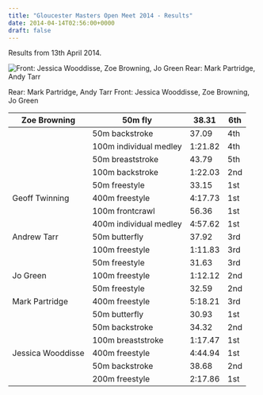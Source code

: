 ```yaml
---
title: "Gloucester Masters Open Meet 2014 - Results"
date: 2014-04-14T02:56:00+0000
draft: false
---
```

Results from 13th April 2014.



![Front: Jessica Wooddisse, Zoe Browning, Jo Green Rear: Mark Partridge, Andy Tarr](/images/2015/01/gloucester_masters_april_2014.jpg)

 Rear: Mark Partridge, Andy Tarr   Front: Jessica Wooddisse, Zoe Browning, Jo Green


| Zoe Browning |50m fly |38.31 |6th |
|---|---|---|---|
|  |50m backstroke |37.09 |4th |
|  |100m individual medley |1:21.82 |4th |
|  |50m breaststroke |43.79 |5th |
|  |100m backstroke |1:22.03 |2nd |
|  |50m freestyle |33.15 |1st |
| Geoff Twinning |400m freestyle |4:17.73 |1st |
|  |100m frontcrawl |56.36 |1st |
|  |400m individual medley |4:57.62 |1st |
| Andrew Tarr |50m butterfly |37.92 |3rd |
|  |100m freestyle |1:11.83 |3rd |
|  |50m freestyle |31.63 |3rd |
| Jo Green |100m freestyle |1:12.12 |2nd |
|  |50m freestyle |32.59 |2nd |
| Mark Partridge |400m freestyle |5:18.21 |3rd |
|  |50m butterfly |30.93 |1st |
|  |50m backstroke |34.32 |2nd |
|  |100m breaststroke |1:17.47 |1st |
| Jessica Wooddisse |400m freestyle |4:44.94 |1st |
|  |50m backstroke |38.68 |2nd |
|  |200m freestyle |2:17.86 |1st |

